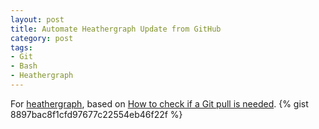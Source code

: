 ```yaml
---
layout: post
title: Automate Heathergraph Update from GitHub
category: post
tags:
- Git
- Bash
- Heathergraph
---
```

For [heathergraph](http://idiotandrobot.com/blog/heathergraph/), based on [How to check if a Git pull is needed](http://idiotandrobot.com/blog/is-a-git-pull-needed/).
{% gist 8897bac8f1cfd97677c22554eb46f22f %}
